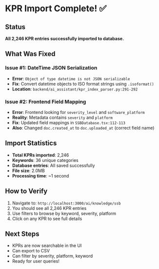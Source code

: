 # KPR Import Complete! ✅

## Status
**All 2,246 KPR entries successfully imported to database.**

## What Was Fixed

### Issue #1: DateTime JSON Serialization
- **Error**: `Object of type datetime is not JSON serializable`
- **Fix**: Convert datetime objects to ISO format strings using `.isoformat()`
- **Location**: `backend/ai_assistant/kpr_index_parser.py:291-292`

### Issue #2: Frontend Field Mapping
- **Error**: Frontend looking for `severity_level` and `software_platform`
- **Reality**: Metadata contains `severity` and `platform`
- **Fix**: Updated field mappings in `SSBDatabase.tsx:112-113`
- **Also**: Changed `doc.created_at` to `doc.uploaded_at` (correct field name)

## Import Statistics
- **Total KPRs imported**: 2,246
- **Keywords**: 36 unique categories
- **Database entries**: All saved successfully
- **File size**: 2.0MB
- **Processing time**: ~1 second

## How to Verify
1. Navigate to: `http://localhost:3000/ai/knowledge/ssb`
2. You should see all 2,246 KPR entries
3. Use filters to browse by keyword, severity, platform
4. Click on any KPR to see full details

## Next Steps
- KPRs are now searchable in the UI
- Can export to CSV
- Can filter by severity, platform, keyword
- Ready for user queries!

